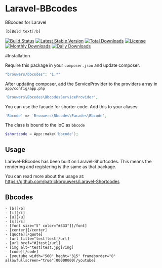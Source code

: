 Laravel-BBcodes
==================

BBcodes for Laravel

```php
[b]Bold text[/b]
```

[![Build Status](https://travis-ci.org/Brouwers/Laravel-BBcodes.svg?branch=develop)](https://travis-ci.org/Brouwers/Laravel-BBcodes)
[![Latest Stable Version](https://poser.pugx.org/brouwers/bbcodes/v/stable.png)](https://packagist.org/packages/brouwers/bbcodes) [![Total Downloads](https://poser.pugx.org/brouwers/bbcodes/downloads.png)](https://packagist.org/packages/brouwers/bbcodes)  [![License](https://poser.pugx.org/brouwers/bbcodes/license.png)](https://packagist.org/packages/brouwers/bbcodes)
[![Monthly Downloads](https://poser.pugx.org/brouwers/bbcodes/d/monthly.png)](https://packagist.org/packages/brouwers/bbcodes)
[![Daily Downloads](https://poser.pugx.org/brouwers/bbcodes/d/daily.png)](https://packagist.org/packages/brouwers/bbcodes)

#Installation

Require this package in your `composer.json` and update composer.

```php
"brouwers/bbcodes": "1.*"
```

After updating composer, add the ServiceProvider to the providers array in `app/config/app.php`

```php
'Brouwers\Bbcodes\BbcodesServiceProvider',
```

You can use the facade for shorter code. Add this to your aliases:

```php
'Bbcode' => 'Brouwers\Bbcodes\Facades\Bbcode',
```

The class is bound to the ioC as `bbcode`

```php
$shortcode = App::make('bbcode');
```

## Usage

Laravel-BBcodes has been built on Laravel-Shortcodes. This means the rendering and registering is the same as that package. 

You can read more about the usage at: https://github.com/patrickbrouwers/Laravel-Shortcodes

## Bbcodes

```
- [b][/b]
- [i][/i]
- [u][/u]
- [s][/s]
- [font size="5" color="#333"][/font]
- [center][/center]
- [quote][/quote]
- [url title="test]test[/url]
- [url href="#]test[/url]
- [img alt="test]test.jpg[/img]
- [code][/code]
- [youtube width="560" heght="315" frameborder="0" allowfullscreen="true"]00000000[/youtube]
```
